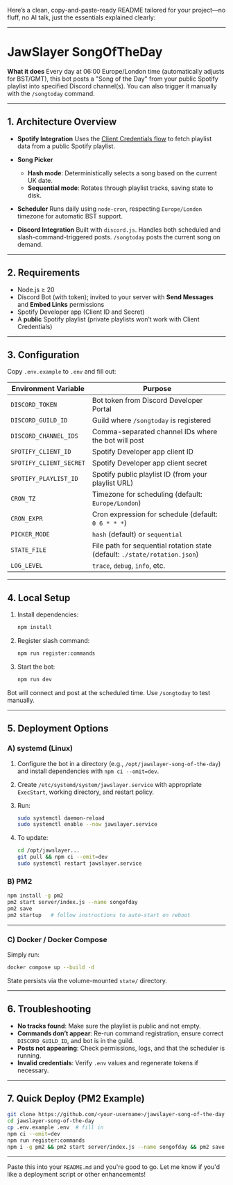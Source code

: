 Here’s a clean, copy-and-paste-ready README tailored for your project—no fluff, no AI talk, just the essentials explained clearly:

---

# JawSlayer SongOfTheDay

**What it does**
Every day at 06:00 Europe/London time (automatically adjusts for BST/GMT), this bot posts a "Song of the Day" from your public Spotify playlist into specified Discord channel(s). You can also trigger it manually with the `/songtoday` command.

---

## 1. Architecture Overview

* **Spotify Integration**
  Uses the [Client Credentials flow](https://developer.spotify.com/documentation/general/guides/authorization/client-credentials/) to fetch playlist data from a public Spotify playlist.

* **Song Picker**

  * **Hash mode**: Deterministically selects a song based on the current UK date.
  * **Sequential mode**: Rotates through playlist tracks, saving state to disk.

* **Scheduler**
  Runs daily using `node-cron`, respecting `Europe/London` timezone for automatic BST support.

* **Discord Integration**
  Built with `discord.js`. Handles both scheduled and slash-command-triggered posts.
  `/songtoday` posts the current song on demand.

---

## 2. Requirements

* Node.js ≥ 20
* Discord Bot (with token); invited to your server with **Send Messages** and **Embed Links** permissions
* Spotify Developer app (Client ID and Secret)
* A **public** Spotify playlist (private playlists won’t work with Client Credentials)

---

## 3. Configuration

Copy `.env.example` to `.env` and fill out:

| Environment Variable    | Purpose                                                                    |
| ----------------------- | -------------------------------------------------------------------------- |
| `DISCORD_TOKEN`         | Bot token from Discord Developer Portal                                    |
| `DISCORD_GUILD_ID`      | Guild where `/songtoday` is registered                                     |
| `DISCORD_CHANNEL_IDS`   | Comma-separated channel IDs where the bot will post                        |
| `SPOTIFY_CLIENT_ID`     | Spotify Developer app client ID                                            |
| `SPOTIFY_CLIENT_SECRET` | Spotify Developer app client secret                                        |
| `SPOTIFY_PLAYLIST_ID`   | Spotify public playlist ID (from your playlist URL)                        |
| `CRON_TZ`               | Timezone for scheduling (default: `Europe/London`)                         |
| `CRON_EXPR`             | Cron expression for schedule (default: `0 6 * * *`)                        |
| `PICKER_MODE`           | `hash` (default) or `sequential`                                           |
| `STATE_FILE`            | File path for sequential rotation state (default: `./state/rotation.json`) |
| `LOG_LEVEL`             | `trace`, `debug`, `info`, etc.                                             |

---

## 4. Local Setup

1. Install dependencies:

   ```bash
   npm install
   ```
2. Register slash command:

   ```bash
   npm run register:commands
   ```
3. Start the bot:

   ```bash
   npm run dev
   ```

Bot will connect and post at the scheduled time. Use `/songtoday` to test manually.

---

## 5. Deployment Options

### A) systemd (Linux)

1. Configure the bot in a directory (e.g., `/opt/jawslayer-song-of-the-day`) and install dependencies with `npm ci --omit=dev`.
2. Create `/etc/systemd/system/jawslayer.service` with appropriate `ExecStart`, working directory, and restart policy.
3. Run:

   ```bash
   sudo systemctl daemon-reload
   sudo systemctl enable --now jawslayer.service
   ```
4. To update:

   ```bash
   cd /opt/jawslayer...
   git pull && npm ci --omit=dev
   sudo systemctl restart jawslayer.service
   ```

### B) PM2

```bash
npm install -g pm2
pm2 start server/index.js --name songofday
pm2 save
pm2 startup   # follow instructions to auto-start on reboot
```

---

### C) Docker / Docker Compose

Simply run:

```bash
docker compose up --build -d
```

State persists via the volume-mounted `state/` directory.

---

## 6. Troubleshooting

* **No tracks found**: Make sure the playlist is public and not empty.
* **Commands don’t appear**: Re-run command registration, ensure correct `DISCORD_GUILD_ID`, and bot is in the guild.
* **Posts not appearing**: Check permissions, logs, and that the scheduler is running.
* **Invalid credentials**: Verify `.env` values and regenerate tokens if necessary.

---

## 7. Quick Deploy (PM2 Example)

```bash
git clone https://github.com/<your-username>/jawslayer-song-of-the-day.git
cd jawslayer-song-of-the-day
cp .env.example .env  # fill in
npm ci --omit=dev
npm run register:commands
npm i -g pm2 && pm2 start server/index.js --name songofday && pm2 save && pm2 startup
```

---

Paste this into your `README.md` and you're good to go. Let me know if you'd like a deployment script or other enhancements!
